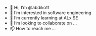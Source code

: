 - 👋 Hi, I’m @abdiko11
- 👀 I’m interested in software engineering
- 🌱 I’m currently learning at ALx SE
- 💞️ I’m looking to collaborate on ...
- 📫 How to reach me ...

<!---
abdiko11/abdiko11 is a ✨ special ✨ repository because its `README.md` (this file) appears on your GitHub profile.
You can click the Preview link to take a look at your changes.
--->
